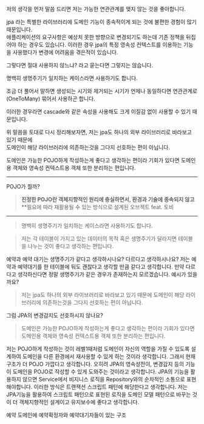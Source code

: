 저의 생각을 먼저 말씀 드리면 저는 가능한 연관관계를 맺지 않는 것을 좋아합니다.

jpa 라는 특별한 라이브러리에 도메인 기능이 종속적이게 되는 것에 불편한 경험이 많기 때문입니다.  
애플리케이션의 요구사항은 예상치 못한 방향으로 변경되기도 하는데 기존 정책을 뒤집어야 하는 경우도 있습니다. 이러한 경우 jpa의 특정 영속성 컨텍스트를 이용하는 기능을 사용했다가 변경에 어려움을 겪은적이 있습니다.

그렇다면 절대 사용하지 않느냐? 라고 묻는다면 그렇지는 않습니다.

명백히 생명주기가 일치하는 케이스라면 사용하기도 합니다.

조금 더 풀어서 말하면 생성되는 시기와 제거되는 시기가 언제나 동일하다면 연관관계로(OneToMany) 묶어서 사용하곤 합니다.

이러한 경우라면 cascade와 같은 속성을 사용해도 크게 이질감 없이 사용할 수 있기 때문입니다.

위 말씀을 토대로 다시 정리해보자면, 저는 jpa도 하나의 외부 라이브러리로 바라보고 있기 때문에  
도메인이 해당 라이브러리에 의존하는것을 그다지 선호하는 편이 아닙니다.

도메인은 가능한 POJO하게 작성하는게 좋다고 생각하는 편이라 기회가 있다면 도메인용 객체와 영속성 컨텍스트용 객체 또한 분리하는 편입니다.

---

POJO가 뭘까?
> **진정한 POJO란 객체지향적인 원리에 충실하면서, 환경과 기술에 종속되지 않고**  
**필요에 따라 재활용될 수 있는 방식으로 설계된 오브젝트 feat. 토비

---

> 명백히 생명주기가 일치하는 케이스라면 사용하기도 합니다.

> 저는 각 테이블이 가지고 있는 데이터의 목적 혹은 생명주기가 달라지면 테이블을 나누는 것이 좋다고 생각하는 편입니다.

예약과 예약 대기는 생명주기가 같다고 생각하시나요? 다르다고 생각하시나요?
저는 예약과 예약대기를 한 테이블에 둬도 괜찮다고 생각할 만큼 같다고 생각합니다.
만약 다르다고 생각하신다면 정말 생명주기가 같은 경우가 존재하는지 모르겠습니다. 예시가 있을까요?

>저는 jpa도 하나의 외부 라이브러리로 바라보고 있기 때문에 도메인이 해당 라이브러리에 의존하는것을 그다지 선호하는 편이 아닙니다. 

그럼 JPA의 변경감지도 선호하시지 않나요?

> 도메인은 가능한 POJO하게 작성하는게 좋다고 생각하는 편이라 기회가 있다면 도메인용 객체와 영속성 컨텍스트용 객체 또한 분리하는 편입니다.

저는 POJO하게 작성하는 것이 레벨1때처럼 도메인이 자신의 역할을 가질 수 있도록 설계하여 도메인을 다른 환경에서 재사용할 수 있게 하는 것이라 생각합니다. 
그래서 현재 구조가 더 POJO 가깝다고 생각합니다. 오히려 JPA의 영속성전이, 변경감지 등의 기능이 도메인을 POJO로 작성할 수 있게 도와주는 것이라고 생각합니다.
JPA의 기능을 활용하지 않으면 Service에서 비지니스 로직을 Repository와의 순차적인 소통으로 표현해야합니다. 이러한 방식은 트랜잭션 스크립트 패턴에 해당한다고 생각합니다. 
저는 JPA기능을 활용하여 스크립트 패턴으로 표현된 로직을 도메인 모델 패턴으로 바꾸는 것이 더 객체지향적인 설계이고 유지보수에 좋다고 생각합니다.

예약 도메인에 예약확정자와 예약대기자들이 있는 구조